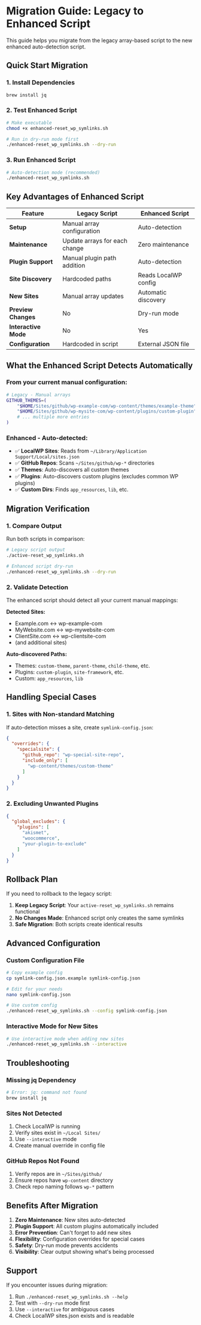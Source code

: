 # Migration Guide: Legacy to Enhanced Script

This guide helps you migrate from the legacy array-based script to the new enhanced auto-detection script.

## Quick Start Migration

### 1. Install Dependencies
```bash
brew install jq
```

### 2. Test Enhanced Script
```bash
# Make executable
chmod +x enhanced-reset_wp_symlinks.sh

# Run in dry-run mode first
./enhanced-reset_wp_symlinks.sh --dry-run
```

### 3. Run Enhanced Script
```bash
# Auto-detection mode (recommended)
./enhanced-reset_wp_symlinks.sh
```

## Key Advantages of Enhanced Script

| Feature | Legacy Script | Enhanced Script |
|---------|---------------|-----------------|
| **Setup** | Manual array configuration | Auto-detection |
| **Maintenance** | Update arrays for each change | Zero maintenance |
| **Plugin Support** | Manual plugin path addition | Auto-detection |
| **Site Discovery** | Hardcoded paths | Reads LocalWP config |
| **New Sites** | Manual array updates | Automatic discovery |
| **Preview Changes** | No | Dry-run mode |
| **Interactive Mode** | No | Yes |
| **Configuration** | Hardcoded in script | External JSON file |

## What the Enhanced Script Detects Automatically

### From your current manual configuration:
```bash
# Legacy - Manual arrays
GITHUB_THEMES=(
    "$HOME/Sites/github/wp-example-com/wp-content/themes/example-theme"
    "$HOME/Sites/github/wp-mysite-com/wp-content/plugins/custom-plugin"
    # ... multiple more entries
)
```

### Enhanced - Auto-detected:
- ✅ **LocalWP Sites**: Reads from `~/Library/Application Support/Local/sites.json`
- ✅ **GitHub Repos**: Scans `~/Sites/github/wp-*` directories
- ✅ **Themes**: Auto-discovers all custom themes
- ✅ **Plugins**: Auto-discovers custom plugins (excludes common WP plugins)
- ✅ **Custom Dirs**: Finds `app_resources`, `lib`, etc.

## Migration Verification

### 1. Compare Output
Run both scripts in comparison:

```bash
# Legacy script output
./active-reset_wp_symlinks.sh

# Enhanced script dry-run
./enhanced-reset_wp_symlinks.sh --dry-run
```

### 2. Validate Detection
The enhanced script should detect all your current manual mappings:

**Detected Sites:**
- Example.com ↔ wp-example-com
- MyWebsite.com ↔ wp-mywebsite-com
- ClientSite.com ↔ wp-clientsite-com
- (and additional sites)

**Auto-discovered Paths:**
- Themes: `custom-theme`, `parent-theme`, `child-theme`, etc.
- Plugins: `custom-plugin`, `site-framework`, etc.
- Custom: `app_resources`, `lib`

## Handling Special Cases

### 1. Sites with Non-standard Matching
If auto-detection misses a site, create `symlink-config.json`:

```json
{
  "overrides": {
    "specialsite": {
      "github_repo": "wp-special-site-repo",
      "include_only": [
        "wp-content/themes/custom-theme"
      ]
    }
  }
}
```

### 2. Excluding Unwanted Plugins
```json
{
  "global_excludes": {
    "plugins": [
      "akismet",
      "woocommerce",
      "your-plugin-to-exclude"
    ]
  }
}
```

## Rollback Plan

If you need to rollback to the legacy script:

1. **Keep Legacy Script**: Your `active-reset_wp_symlinks.sh` remains functional
2. **No Changes Made**: Enhanced script only creates the same symlinks
3. **Safe Migration**: Both scripts create identical results

## Advanced Configuration

### Custom Configuration File
```bash
# Copy example config
cp symlink-config.json.example symlink-config.json

# Edit for your needs
nano symlink-config.json

# Use custom config
./enhanced-reset_wp_symlinks.sh --config symlink-config.json
```

### Interactive Mode for New Sites
```bash
# Use interactive mode when adding new sites
./enhanced-reset_wp_symlinks.sh --interactive
```

## Troubleshooting

### Missing jq Dependency
```bash
# Error: jq: command not found
brew install jq
```

### Sites Not Detected
1. Check LocalWP is running
2. Verify sites exist in `~/Local Sites/`
3. Use `--interactive` mode
4. Create manual override in config file

### GitHub Repos Not Found
1. Verify repos are in `~/Sites/github/`
2. Ensure repos have `wp-content` directory
3. Check repo naming follows `wp-*` pattern

## Benefits After Migration

1. **Zero Maintenance**: New sites auto-detected
2. **Plugin Support**: All custom plugins automatically included
3. **Error Prevention**: Can't forget to add new sites
4. **Flexibility**: Configuration overrides for special cases
5. **Safety**: Dry-run mode prevents accidents
6. **Visibility**: Clear output showing what's being processed

## Support

If you encounter issues during migration:
1. Run `./enhanced-reset_wp_symlinks.sh --help`
2. Test with `--dry-run` mode first
3. Use `--interactive` for ambiguous cases
4. Check LocalWP sites.json exists and is readable